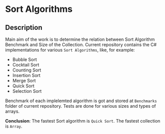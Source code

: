 Sort Algorithms
===============
Description
-----------
Main aim of the work is to determine the relation between Sort Algorithm Benchmark and Size of the Collection. Current repository contains the C# implementations for various `Sort Algorithms`, like, for example:

* Bubble Sort
* Cocktail Sort
* Counting Sort
* Insertion Sort
* Merge Sort
* Quick Sort
* Selection Sort

Benchmark of each implelemted algorithm is got and stored at `Benchmarks` folder of current repository. Tests are done for various sizes and types of arrays. 

**Conclusion**: The fastest Sort algorithm is `Quick Sort`. The fastest collection is `Array`.
